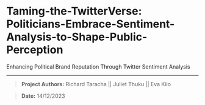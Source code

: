 # Taming-the-TwitterVerse: Politicians-Embrace-Sentiment-Analysis-to-Shape-Public-Perception
Enhancing Political Brand Reputation Through Twitter Sentiment Analysis

---

>  **Project Authors:** Richard Taracha || Juliet Thuku || Eva Kiio

>  **Date:** 14/12/2023
